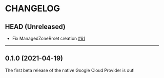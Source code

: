 CHANGELOG
=========

## HEAD (Unreleased)

- Fix ManagedZoneRrset creation
  [#61](https://github.com/pulumi/pulumi-google-native/issues/61)

---

## 0.1.0 (2021-04-19)

The first beta release of the native Google Cloud Provider is out!